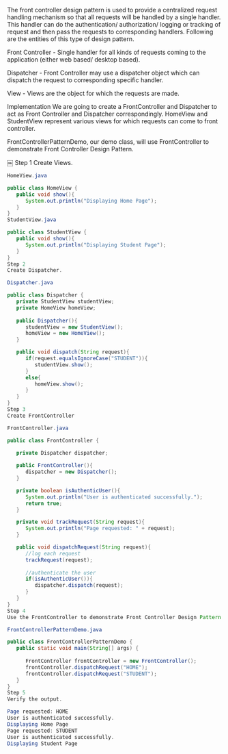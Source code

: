 The front controller design pattern is used to provide a centralized request handling mechanism so that all requests will be handled by a single handler. This handler can do the authentication/ authorization/ logging or tracking of request and then pass the requests to corresponding handlers. Following are the entities of this type of design pattern.

Front Controller - Single handler for all kinds of requests coming to the application (either web based/ desktop based).

Dispatcher - Front Controller may use a dispatcher object which can dispatch the request to corresponding specific handler.

View - Views are the object for which the requests are made.

Implementation
We are going to create a FrontController and Dispatcher to act as Front Controller and Dispatcher correspondingly. HomeView and StudentView represent various views for which requests can come to front controller.

FrontControllerPatternDemo, our demo class, will use FrontController to demonstrate Front Controller Design Pattern.

￼
Step 1
Create Views.
```java 
HomeView.java

public class HomeView {
   public void show(){
      System.out.println("Displaying Home Page");
   }
}
StudentView.java

public class StudentView {
   public void show(){
      System.out.println("Displaying Student Page");
   }
}
Step 2
Create Dispatcher.

Dispatcher.java

public class Dispatcher {
   private StudentView studentView;
   private HomeView homeView;
   
   public Dispatcher(){
      studentView = new StudentView();
      homeView = new HomeView();
   }

   public void dispatch(String request){
      if(request.equalsIgnoreCase("STUDENT")){
         studentView.show();
      }
      else{
         homeView.show();
      }	
   }
}
Step 3
Create FrontController

FrontController.java

public class FrontController {
	
   private Dispatcher dispatcher;

   public FrontController(){
      dispatcher = new Dispatcher();
   }

   private boolean isAuthenticUser(){
      System.out.println("User is authenticated successfully.");
      return true;
   }

   private void trackRequest(String request){
      System.out.println("Page requested: " + request);
   }

   public void dispatchRequest(String request){
      //log each request
      trackRequest(request);
      
      //authenticate the user
      if(isAuthenticUser()){
         dispatcher.dispatch(request);
      }	
   }
}
Step 4
Use the FrontController to demonstrate Front Controller Design Pattern.

FrontControllerPatternDemo.java

public class FrontControllerPatternDemo {
   public static void main(String[] args) {
   
      FrontController frontController = new FrontController();
      frontController.dispatchRequest("HOME");
      frontController.dispatchRequest("STUDENT");
   }
}
Step 5
Verify the output.

Page requested: HOME
User is authenticated successfully.
Displaying Home Page
Page requested: STUDENT
User is authenticated successfully.
Displaying Student Page